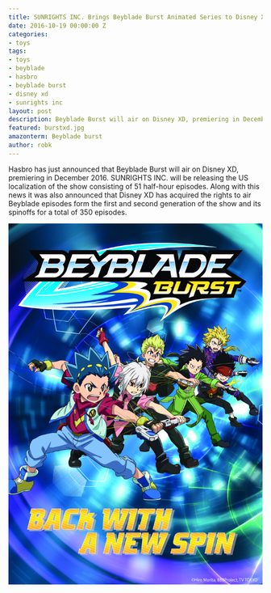 ```yaml
---
title: SUNRIGHTS INC. Brings Beyblade Burst Animated Series to Disney XD
date: 2016-10-19 00:00:00 Z
categories:
- toys
tags:
- toys
- beyblade
- hasbro
- beyblade burst
- disney xd
- sunrights inc
layout: post
description: Beyblade Burst will air on Disney XD, premiering in December 2016.
featured: burstxd.jpg
amazonterm: Beyblade burst
author: robk
---
```


Hasbro has just announced that Beyblade Burst will air on Disney XD, premiering in December 2016. SUNRIGHTS INC. will be releasing the US localization of the show consisting of 51 half-hour episodes. Along with this news it was also announced that Disney XD has acquired the rights to air Beyblade episodes form the first and second generation of the show and its spinoffs for a total of 350 episodes.

![Poster](/images/beybladeburst/poster.jpg)
